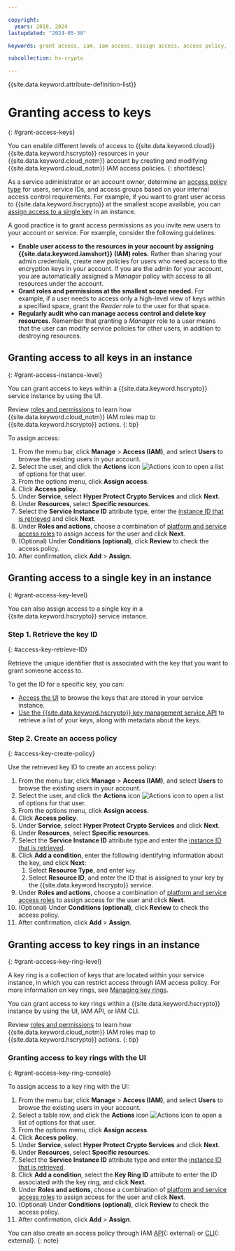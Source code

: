 ```yaml
---

copyright:
  years: 2018, 2024
lastupdated: "2024-05-30"

keywords: grant access, iam, iam access, assign access, access policy, key access

subcollection: hs-crypto

---
```


{{site.data.keyword.attribute-definition-list}}




# Granting access to keys
{: #grant-access-keys}

You can enable different levels of access to {{site.data.keyword.cloud}} {{site.data.keyword.hscrypto}} resources in your {{site.data.keyword.cloud_notm}} account by creating and modifying {{site.data.keyword.cloud_notm}} IAM access policies.
{: shortdesc}

As a service administrator or an account owner, determine an [access policy type](/docs/account?topic=account-userroles#policytypes) for users, service IDs, and access groups based on your internal access control requirements. For example, if you want to grant user access to {{site.data.keyword.hscrypto}} at the smallest scope available, you can [assign access to a single key](#grant-access-key-level) in an instance.

A good practice is to grant access permissions as you invite new users to your account or service. For example, consider the following guidelines:

- **Enable user access to the resources in your account by assigning {{site.data.keyword.iamshort}} (IAM) roles.**
    Rather than sharing your admin credentials, create new policies for users who need access to the encryption keys in your account. If you are the admin for your account, you are automatically assigned a *Manager* policy with access to all resources under the account.
- **Grant roles and permissions at the smallest scope needed.**
    For example, if a user needs to access only a high-level view of keys within a specified space, grant the *Reader* role to the user for that space.
- **Regularly audit who can manage access control and delete key resources.**
    Remember that granting a *Manager* role to a user means that the user can modify service policies for other users, in addition to destroying resources.

## Granting access to all keys in an instance
{: #grant-access-instance-level}

You can grant access to keys within a {{site.data.keyword.hscrypto}} service instance by using the UI.

Review [roles and permissions](/docs/hs-crypto?topic=hs-crypto-manage-access) to learn how {{site.data.keyword.cloud_notm}} IAM roles map to {{site.data.keyword.hscrypto}} actions.
{: tip}

To assign access:

1. From the menu bar, click **Manage** &gt; **Access (IAM)**, and select **Users** to browse the existing users in your account.
2. Select the user, and click the **Actions** icon ![Actions icon](../icons/action-menu-icon.svg "Actions") to open a list of options for that user.
3. From the options menu, click **Assign access**.
4. Click **Access policy**.
5. Under **Service**, select **Hyper Protect Crypto Services** and click **Next**.
6. Under **Resources**, select **Specific resources**. 
7. Select the **Service Instance ID** attribute type, enter the [instance ID that is retrieved](/docs/hs-crypto?topic=hs-crypto-retrieve-instance-ID) and click **Next**.
8. Under **Roles and actions**, choose a combination of [platform and service access roles](/docs/hs-crypto?topic=hs-crypto-manage-access#roles) to assign access for the user and click **Next**.
9. (Optional) Under **Conditions (optional)**, click **Review** to check the access policy.
10. After confirmation, click **Add** &gt; **Assign**.

## Granting access to a single key in an instance
{: #grant-access-key-level}

You can also assign access to a single key in a {{site.data.keyword.hscrypto}} service instance.

### Step 1. Retrieve the key ID
{: #access-key-retrieve-ID}

Retrieve the unique identifier that is associated with the key that you want to grant someone access to.

To get the ID for a specific key, you can:

- [Access the UI](/docs/hs-crypto?topic=hs-crypto-view-keys#view-key-gui) to browse the keys that are stored in your service instance.
- [Use the {{site.data.keyword.hscrypto}} key management service API](/docs/hs-crypto?topic=hs-crypto-view-keys#retrieve-keys-api) to retrieve a list of your keys, along with metadata about the keys.

### Step 2. Create an access policy
{: #access-key-create-policy}

Use the retrieved key ID to create an access policy:

1. From the menu bar, click **Manage** &gt; **Access (IAM)**, and select **Users** to browse the existing users in your account.
2. Select the user, and click the **Actions** icon ![Actions icon](../icons/action-menu-icon.svg "Actions") to open a list of options for that user.
3. From the options menu, click **Assign access**.
4. Click **Access policy**.
5. Under **Service**, select **Hyper Protect Crypto Services** and click **Next**.
6. Under **Resources**, select **Specific resources**. 
7. Select the **Service Instance ID** attribute type and enter the [instance ID that is retrieved](/docs/hs-crypto?topic=hs-crypto-retrieve-instance-ID).
8. Click **Add a condition**, enter the following identifying information about the key, and click **Next**:
    1. Select **Resource Type**, and enter `key`.
    2. Select **Resource ID**, and enter the ID that is assigned to your key by the {{site.data.keyword.hscrypto}} service.
9. Under **Roles and actions**, choose a combination of [platform and service access roles](/docs/hs-crypto?topic=hs-crypto-manage-access#roles) to assign access for the user and click **Next**.
10. (Optional) Under **Conditions (optional)**, click **Review** to check the access policy.
11. After confirmation, click **Add** &gt; **Assign**.

## Granting access to key rings in an instance
{: #grant-access-key-ring-level}

A key ring is a collection of keys that are located within your service instance, in which you can restrict access through IAM access policy. For more information on key rings, see [Managing key rings](/docs/hs-crypto?topic=hs-crypto-managing-key-rings).

You can grant access to key rings within a {{site.data.keyword.hscrypto}} instance by using the
UI, IAM API, or IAM CLI.

Review [roles and permissions](/docs/hs-crypto?topic=hs-crypto-manage-access) to learn how {{site.data.keyword.cloud_notm}} IAM roles map to {{site.data.keyword.hscrypto}} actions.
{: tip}

### Granting access to key rings with the UI
{: #grant-access-key-ring-console}

To assign access to a key ring with the UI:

1. From the menu bar, click **Manage** &gt; **Access (IAM)**, and select **Users** to browse the existing users in your account.
2. Select a table row, and click the **Actions** icon ![Actions icon](../icons/action-menu-icon.svg "Actions") to open a list of options for that user.
3. From the options menu, click **Assign access**.
4. Click **Access policy**.
5. Under **Service**, select **Hyper Protect Crypto Services** and click **Next**.
6. Under **Resources**, select **Specific resources**. 
7. Select the **Service Instance ID** attribute type and enter the [instance ID that is retrieved](/docs/hs-crypto?topic=hs-crypto-retrieve-instance-ID).
8. Click **Add a condition**, select the **Key Ring ID** attribute to enter the ID associated with the key ring, and click **Next**.
9. Under **Roles and actions**, choose a combination of [platform and service access roles](/docs/hs-crypto?topic=hs-crypto-manage-access#roles) to assign access for the user and click **Next**.
10. (Optional) Under **Conditions (optional)**, click **Review** to check the access policy.
11. After confirmation, click **Add** &gt; **Assign**.


You can also create an access policy through IAM [API](/apidocs/iam-policy-management#create-policy){: external} or [CLI](/docs/cli?topic=cli-ibmcloud_commands_iam#ibmcloud_iam_user_policy_create){: external}.
{: note}

